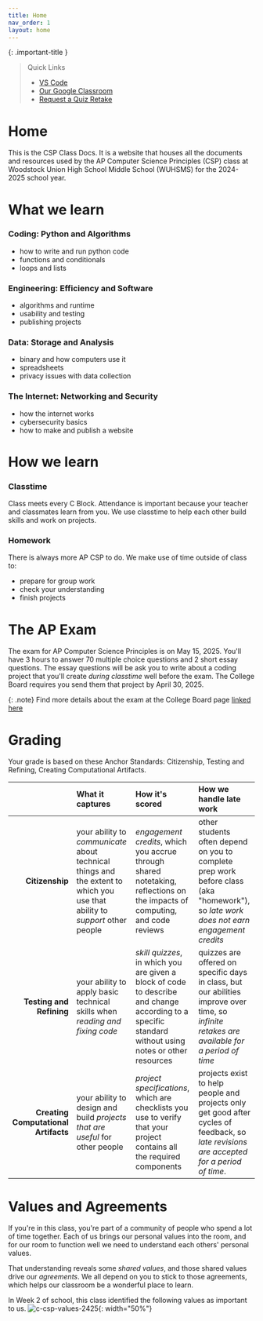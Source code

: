 ```yaml
---
title: Home
nav_order: 1
layout: home
---
```


{: .important-title }

> Quick Links
>
> - [VS Code](https://cs50.dev)
> - [Our Google Classroom](https://classroom.google.com/w/NzA4MjAxNTg5MTUx/t/all)
> - [Request a Quiz Retake](https://docs.google.com/forms/d/e/1FAIpQLSc07ncTcubrznE50KhfxI8mO76cPx7u08lYJcwJSDu3ugwt9w/viewform)

# Home

This is the CSP Class Docs. It is a website that houses all the documents and resources used by the AP Computer Science Principles (CSP) class at Woodstock Union High School Middle School (WUHSMS) for the 2024-2025 school year.

# What we learn

### Coding: Python and Algorithms

- how to write and run python code
- functions and conditionals
- loops and lists

### Engineering: Efficiency and Software

- algorithms and runtime
- usability and testing
- publishing projects

### Data: Storage and Analysis

- binary and how computers use it
- spreadsheets
- privacy issues with data collection

### The Internet: Networking and Security

- how the internet works
- cybersecurity basics
- how to make and publish a website

# How we learn

### Classtime

Class meets every C Block. Attendance is important because your teacher and classmates learn from you. We use classtime to help each other build skills and work on projects.

### Homework

There is always more AP CSP to do. We make use of time outside of class to:

- prepare for group work
- check your understanding
- finish projects

# The AP Exam

The exam for AP Computer Science Principles is on May 15, 2025. You'll have 3 hours to answer 70 multiple choice questions and 2 short essay questions. The essay questions will be ask you to write about a coding project that you'll create _during classtime_ well before the exam. The College Board requires you send them that project by April 30, 2025.

{: .note}
Find more details about the exam at the College Board page [linked here](https://apstudents.collegeboard.org/courses/ap-computer-science-principles/assessment)

# Grading

Your grade is based on these Anchor Standards: Citizenship, Testing and Refining, Creating Computational Artifacts.

|                                      | What it captures                                                                                                            | How it's scored                                                                                                                                        | How we handle late work                                                                                                                      |
| -----------------------------------: | :-------------------------------------------------------------------------------------------------------------------------- | :----------------------------------------------------------------------------------------------------------------------------------------------------- | :------------------------------------------------------------------------------------------------------------------------------------------- |
|                      **Citizenship** | your ability to _communicate_ about technical things and the extent to which you use that ability to _support_ other people | _engagement credits_, which you accrue through shared notetaking, reflections on the impacts of computing, and code reviews                            | other students often depend on you to complete prep work before class (aka "homework"), so _late work does not earn engagement credits_      |
|             **Testing and Refining** | your ability to apply basic technical skills when _reading and fixing code_                                                 | _skill quizzes_, in which you are given a block of code to describe and change according to a specific standard without using notes or other resources | quizzes are offered on specific days in class, but our abilities improve over time, so _infinite retakes are available for a period of time_ |
| **Creating Computational Artifacts** | your ability to design and build _projects that are useful_ for other people                                                | _project specifications_, which are checklists you use to verify that your project contains all the required components                                | projects exist to help people and projects only get good after cycles of feedback, so _late revisions are accepted for a period of time_.    |

# Values and Agreements

If you're in this class, you're part of a community of people who spend a lot of time together. Each of us brings our personal values into the room, and for our room to function well we need to understand each others' personal values.

That understanding reveals some _shared values_, and those shared values drive our _agreements_. We all depend on you to stick to those agreements, which helps our classroom be a wonderful place to learn.

In Week 2 of school, this class identified the following values as important to us.
![c-csp-values-2425](https://github.com/user-attachments/assets/cf4b0a62-d0e8-4dae-9f05-a5dfc1ef79de){: width="50%"}

